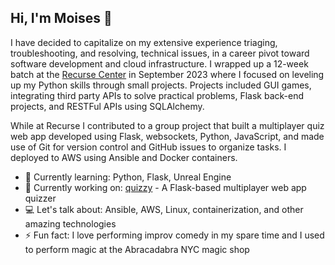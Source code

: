 ## Hi, I'm Moises 👋

I have decided to capitalize on my extensive experience triaging, troubleshooting, and resolving, technical issues, in a career pivot toward software development and cloud infrastructure. I wrapped up a 12-week batch at the [Recurse Center](https://www.recurse.com/) in September 2023 where I focused on leveling up my Python skills through small projects. Projects included GUI games, integrating third party APIs to solve practical problems, Flask back-end projects, and RESTFul APIs using SQLAlchemy.

While at Recurse I contributed to a group project that built a multiplayer quiz web app developed using Flask, websockets, Python, JavaScript, and made use of Git for version control and GitHub issues to organize tasks. I deployed to AWS using Ansible and Docker containers.

- 🌱 Currently learning: Python, Flask, Unreal Engine
- 🔨 Currently working on: [quizzy](https://github.com/mdelgadonyc/quizzy) - A Flask-based multiplayer web app quizzer
- 💻 Let's talk about: Ansible, AWS, Linux, containerization, and other amazing technologies
- ⚡ Fun fact: I love performing improv comedy in my spare time and I used to perform magic at the Abracadabra NYC magic shop

